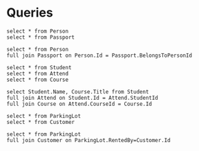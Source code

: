 # Queries

    select * from Person
    select * from Passport

    select * from Person
    full join Passport on Person.Id = Passport.BelongsToPersonId

    select * from Student
    select * from Attend
    select * from Course

    select Student.Name, Course.Title from Student
    full join Attend on Student.Id = Attend.StudentId
    full join Course on Attend.CourseId = Course.Id

    select * from ParkingLot
    select * from Customer

    select * from ParkingLot
    full join Customer on ParkingLot.RentedBy=Customer.Id
